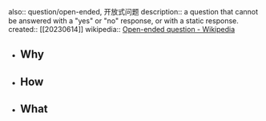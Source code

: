 also:: question/open-ended, 开放式问题
description:: a question that cannot be answered with a "yes" or "no" response, or with a static response.
created:: [[20230614]]
wikipedia:: [Open-ended question - Wikipedia](https://en.wikipedia.org/wiki/Open-ended_question)

- ## Why
- ## How
- ## What